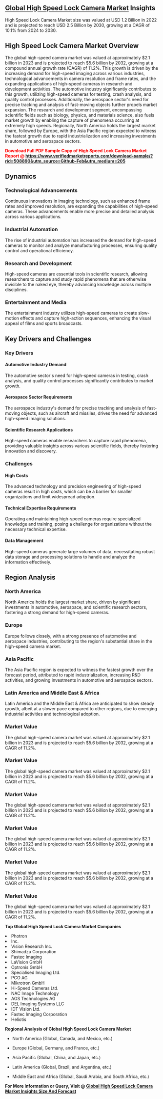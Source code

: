 <h2><a href="https://www.verifiedmarketreports.com/download-sample/?rid=508890&amp;utm_source=Github&amp;utm_medium=205" target="_blank">Global High Speed Lock Camera Market</a> Insights</h2><p>High Speed Lock Camera Market size was valued at USD 1.2 Billion in 2022 and is projected to reach USD 2.5 Billion by 2030, growing at a CAGR of 10.1% from 2024 to 2030.</p><p> <h2>High Speed Lock Camera Market Overview</h2> <p>The global high-speed camera market was valued at approximately $2.1 billion in 2023 and is projected to reach $5.6 billion by 2032, growing at a compound annual growth rate (CAGR) of 11.2%. This growth is driven by the increasing demand for high-speed imaging across various industries, technological advancements in camera resolution and frame rates, and the expanding applications of high-speed cameras in research and development activities. The automotive industry significantly contributes to this growth, utilizing high-speed cameras for testing, crash analysis, and quality control processes. Additionally, the aerospace sector's need for precise tracking and analysis of fast-moving objects further propels market expansion. The research and development segment, encompassing scientific fields such as biology, physics, and materials science, also fuels market growth by enabling the capture of phenomena occurring at extremely high speeds. Regionally, North America holds the largest market share, followed by Europe, with the Asia Pacific region expected to witness the fastest growth due to rapid industrialization and increasing investments in automotive and aerospace sectors. </p> <p><strong><p><span class=""><span style="color: #ff0000;"><strong>Download Full PDF Sample Copy of High Speed Lock Camera Market Report</strong> @ </span><a href="https://www.verifiedmarketreports.com/download-sample/?rid=508890&amp;utm_source=Github-Feb&amp;utm_medium=205" target="_blank">https://www.verifiedmarketreports.com/download-sample/?rid=508890&amp;utm_source=Github-Feb&amp;utm_medium=205</a></span></p></strong></p> <h2>Dynamics</h2> <h3>Technological Advancements</h3> <p>Continuous innovations in imaging technology, such as enhanced frame rates and improved resolution, are expanding the capabilities of high-speed cameras. These advancements enable more precise and detailed analysis across various applications. </p> <h3>Industrial Automation</h3> <p>The rise of industrial automation has increased the demand for high-speed cameras to monitor and analyze manufacturing processes, ensuring quality control and operational efficiency. </p> <h3>Research and Development</h3> <p>High-speed cameras are essential tools in scientific research, allowing researchers to capture and study rapid phenomena that are otherwise invisible to the naked eye, thereby advancing knowledge across multiple disciplines. </p> <h3>Entertainment and Media</h3> <p>The entertainment industry utilizes high-speed cameras to create slow-motion effects and capture high-action sequences, enhancing the visual appeal of films and sports broadcasts. </p> <h2>Key Drivers and Challenges</h2> <h3>Key Drivers</h3> <h4>Automotive Industry Demand</h4> <p>The automotive sector's need for high-speed cameras in testing, crash analysis, and quality control processes significantly contributes to market growth. </p> <h4>Aerospace Sector Requirements</h4> <p>The aerospace industry's demand for precise tracking and analysis of fast-moving objects, such as aircraft and missiles, drives the need for advanced high-speed imaging solutions. </p> <h4>Scientific Research Applications</h4> <p>High-speed cameras enable researchers to capture rapid phenomena, providing valuable insights across various scientific fields, thereby fostering innovation and discovery. </p> <h3>Challenges</h3> <h4>High Costs</h4> <p>The advanced technology and precision engineering of high-speed cameras result in high costs, which can be a barrier for smaller organizations and limit widespread adoption. </p> <h4>Technical Expertise Requirements</h4> <p>Operating and maintaining high-speed cameras require specialized knowledge and training, posing a challenge for organizations without the necessary technical expertise. </p> <h4>Data Management</h4> <p>High-speed cameras generate large volumes of data, necessitating robust data storage and processing solutions to handle and analyze the information effectively. </p> <h2>Region Analysis</h2> <h3>North America</h3> <p>North America holds the largest market share, driven by significant investments in automotive, aerospace, and scientific research sectors, fostering a strong demand for high-speed cameras. </p> <h3>Europe</h3> <p>Europe follows closely, with a strong presence of automotive and aerospace industries, contributing to the region's substantial share in the high-speed camera market. </p> <h3>Asia Pacific</h3> <p>The Asia Pacific region is expected to witness the fastest growth over the forecast period, attributed to rapid industrialization, increasing R&D activities, and growing investments in automotive and aerospace sectors. </p> <h3>Latin America and Middle East & Africa</h3> <p>Latin America and the Middle East & Africa are anticipated to show steady growth, albeit at a slower pace compared to other regions, due to emerging industrial activities and technological adoption. </p> <h3>Market Value</h3> <p>The global high-speed camera market was valued at approximately $2.1 billion in 2023 and is projected to reach $5.6 billion by 2032, growing at a CAGR of 11.2%. </p> <h3>Market Value</h3> <p>The global high-speed camera market was valued at approximately $2.1 billion in 2023 and is projected to reach $5.6 billion by 2032, growing at a CAGR of 11.2%. </p> <h3>Market Value</h3> <p>The global high-speed camera market was valued at approximately $2.1 billion in 2023 and is projected to reach $5.6 billion by 2032, growing at a CAGR of 11.2%. </p> <h3>Market Value</h3> <p>The global high-speed camera market was valued at approximately $2.1 billion in 2023 and is projected to reach $5.6 billion by 2032, growing at a CAGR of 11.2%. </p> <h3>Market Value</h3> <p>The global high-speed camera market was valued at approximately $2.1 billion in 2023 and is projected to reach $5.6 billion by 2032, growing at a CAGR of 11.2%. </p> <h3>Market Value</h3> <p>The global high-speed camera market was valued at approximately $2.1 billion in 2023 and is projected to reach $5.6 billion by 2032, growing at a CAGR of 11.2%. </p> </p><p><strong>Top Global High Speed Lock Camera Market Companies</strong></p><div data-test-id=""><p><li>Photron</li><li> Inc.</li><li> Vision Research Inc.</li><li> Shimadzu Corporation</li><li> Fastec Imaging</li><li> LaVision GmbH</li><li> Optronis GmbH</li><li> Specialised Imaging Ltd.</li><li> PCO AG</li><li> Mikrotron GmbH</li><li> Hi-Speed Cameras Ltd.</li><li> NAC Image Technology</li><li> AOS Technologies AG</li><li> DEL Imaging Systems LLC</li><li> IDT Vision Ltd.</li><li> Fastec Imaging Corporation</li><li> Heliotis</li></p><div><strong>Regional Analysis of&nbsp;Global High Speed Lock Camera Market</strong></div><ul><li dir="ltr"><p dir="ltr">North America&nbsp;(Global, Canada, and Mexico, etc.)</p></li><li dir="ltr"><p dir="ltr">Europe (Global, Germany, and France, etc.)</p></li><li dir="ltr"><p dir="ltr">Asia Pacific&nbsp;(Global, China, and Japan, etc.)</p></li><li dir="ltr"><p dir="ltr">Latin America&nbsp;(Global, Brazil, and Argentina, etc.)</p></li><li dir="ltr">Middle East and Africa&nbsp;(Global, Saudi Arabia, and South Africa, etc.)</li></ul><p><strong>For More Information or Query, Visit @&nbsp;</strong><strong><a href="https://www.verifiedmarketreports.com/product/high-speed-lock-camera-market/?utm_source=Github&amp;utm_medium=205" target="_blank">Global High Speed Lock Camera Market Insights Size And Forecast</a></strong></p></div>
